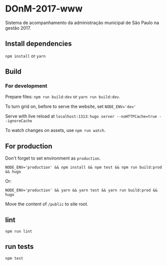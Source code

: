 # DOnM-2017-www
Sistema de acompanhamento da administração municipal de São Paulo na gestão 2017.

## Install dependencies

`npm install` or `yarn`

## Build

### For development

Prepare files: `npm run build:dev` or `yarn run build:dev`.

To turn grid on, before to serve the website, set `NODE_ENV='dev'`

Serve with live reload at `localhost:1313`: `hugo server --noHTTPCache=true --ignoreCache`

To watch changes on assets, use `npm run watch`.

## For production

Don't forget to set environment as `production`.

```
NODE_ENV='production' && npm install && npm test && npm run build:prod && hugo
```

Or:

```
NODE_ENV='production' && yarn && yarn test && yarn run build:prod && hugo
```

Move the content of `/public` to site root.

## lint

`npm run lint`

## run tests

`npm test`
